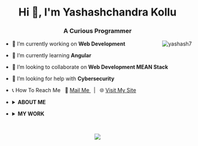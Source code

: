 <h1 align="center">Hi 👋, I'm Yashashchandra Kollu</h1>
<h3 align="center">A Curious Programmer</h3>


<img align="right" src="https://github-readme-streak-stats.herokuapp.com/?user=yashash7&" alt="yashash7" />

- 🔭 I’m currently working on **Web Development**

- 🌱 I’m currently learning **Angular**

- 👯 I’m looking to collaborate on **Web Development MEAN Stack**

- 🤝 I’m looking for help with **Cybersecurity**

- 📞 How To Reach Me &nbsp;
📧 <a href="mailto:kolluyashashchandra@gmail.com" rel="noopener noreferrer" target="_blank"> Mail Me </a> &nbsp; | &nbsp;
🌐 <a href="https://www.yashashchandra.me/" rel="noopener noreferrer" target="_blank"> Visit My Site </a> <!-- &nbsp; | &nbsp;
📝 <a href="https://t.me/yck9247" title=" Start a Chat on Telegram " rel="noopener noreferrer" target="_blank"> Telegram Me! </a>-->

* <details> 
  <summary> <strong> ABOUT ME </strong> </summary>
    
  ### Bio
  I am a Python programmer, and a web development enthusiast currently learning Angular Framework (glad to have any suggestions/advises) . I was also interested in Cybersecurity, Machine Learning, Data Science and Artificial intelligence. 
  
  
  ### My Favourite Passtime
   - Learning New Things 🧾<br>
   - Movies 🎬<br>
   - Binge Watching 📺<br>
   - Gaming 🎮<br>
   - Music 🎧<br>
   - Chill out 🎳<br>
       
</details>

* <details>
  <summary> <strong> MY WORK </strong> </summary>
  
  ### My Work
  Till now I have been working on Web Design/Dev, I was learning the components of web design like HTML, CSS, JS, etc.. I did a few things while I was learning web design, you can see them below. If you like to spare a minute, I request you to visit my sites and suggest me for further development. <br>
  
  - [My blog](https://www.yashashchandra.me/blog1)
  - [My Profile](https://www.yashashchandra.me)
  - [Browser Start Page](https://project-start.yashashchandra.me)
  - [A sample PHP Application to learn PHP](https://app.yashashchandra.me)
  
  </details>
  
&nbsp;<p align='center'> <img src="https://github-profile-trophy.vercel.app/?username=yashash7&theme=nord&row=1&column=7" /> </p>
